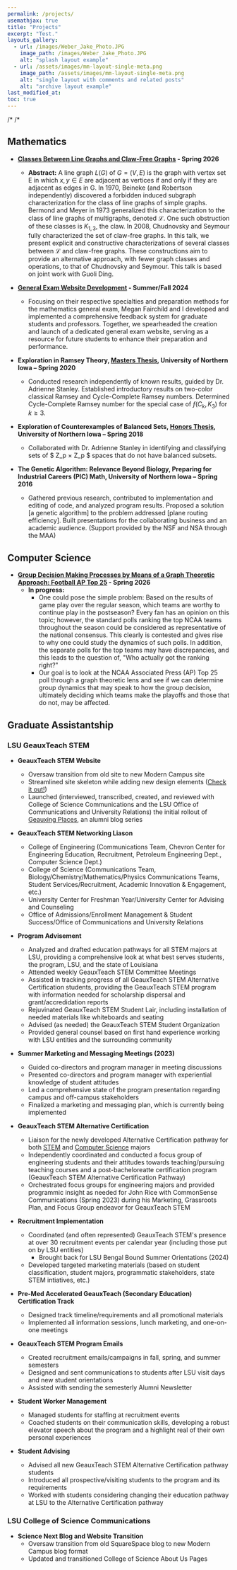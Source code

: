 ```yaml
---
permalink: /projects/
usemathjax: true
title: "Projects"
excerpt: "Test."
layouts_gallery:
  - url: /images/Weber_Jake_Photo.JPG
    image_path: /images/Weber_Jake_Photo.JPG
    alt: "splash layout example"
  - url: /assets/images/mm-layout-single-meta.png
    image_path: /assets/images/mm-layout-single-meta.png
    alt: "single layout with comments and related posts"
    alt: "archive layout example"
last_modified_at: 
toc: true
---
```


/* /*

## Mathematics
- **[Classes Between Line Graphs and Claw-Free Graphs](https://github.com/JakeWeber97/academic-projects) - Spring 2026**
    - **Abstract:** A line graph $L(G)$ of $G = (V, E)$ is the graph with vertex set E in which $x, y \in E$ are adjacent as vertices if and only if they are adjacent as edges in G. In 1970, Beineke (and Robertson independently) discovered a forbidden induced subgraph characterization for the class of line graphs of simple graphs. Bermond and Meyer in 1973 generalized this characterization to the class of line graphs of multigraphs, denoted $\mathcal{L}$. One such obstruction of these classes is $K_{1,3},$ the claw. In 2008, Chudnovsky and Seymour fully characterized the set of claw-free graphs. In this talk, we present explicit and constructive characterizations of several classes between $\mathcal{L}$ and claw-free graphs. These constructions aim to provide an alternative approach, with fewer graph classes and operations, to that of Chudnovsky and Seymour. This talk is based on joint work with Guoli Ding.

- **[General Exam Website Development](https://certifiedmathemagician.github.io/generalexam/) - Summer/Fall 2024**
    - Focusing on their respective specialties and preparation methods for the mathematics general exam, Megan Fairchild and I developed and implemented a comprehensive feedback system for graduate students and professors. Together, we spearheaded the creation and launch of a dedicated general exam website, serving as a resource for future students to enhance their preparation and performance.

- **Exploration in Ramsey Theory, [Masters Thesis](https://scholarworks.uni.edu/etd/1022/), University of Northern Iowa – Spring 2020**
    - Conducted research independently of known results, guided by Dr. Adrienne Stanley. Established introductory results on two-color classical Ramsey and Cycle-Complete Ramsey numbers. Determined Cycle-Complete Ramsey number for the special case of $f(C_k ,K_3 )$ for $k ≥ 3.$

- **Exploration of Counterexamples of Balanced Sets, [Honors Thesis](https://scholarworks.uni.edu/hpt/342/), University of Northern Iowa – Spring 2018**
    - Collaborated with Dr. Adrienne Stanley in identifying and classifying sets of $ Z_p × Z_p $ spaces that do not have balanced subsets.

- **The Genetic Algorithm: Relevance Beyond Biology, Preparing for Industrial Careers (PIC) Math, University of Northern Iowa – Spring 2016**
    - Gathered previous research, contributed to implementation and editing of code, and analyzed program results. Proposed a solution [a genetic algorithm] to the problem addressed [plane routing efficiency]. Built presentations for the collaborating business and an academic audience. (Support provided by the NSF and NSA through the MAA)

## Computer Science
- **[Group Decision Making Processes by Means of a Graph Theoretic Approach: Football AP Top 25](https://github.com/JakeWeber97/academic-projects) - Spring 2026**
    - **In progress:** 
        - One could pose the simple problem: Based on the results of game play over the regular season, which teams are worthy to continue play in the postseason? Every fan has an opinion on this topic; however, the standard polls ranking the top NCAA teams throughout the season could be considered as representative of the national consensus. This clearly is contested and gives rise to why one could study the dynamics of such polls. In addition, the separate polls for the top teams may have discrepancies, and this leads to the question of, "Who actually got the ranking right?"
        - Our goal is to look at the NCAA Associated Press (AP) Top 25 poll through a graph theoretic lens and see if we can determine group dynamics that may speak to how the group decision, ultimately deciding which teams make the playoffs and those that do not, may be affected.    

## Graduate Assistantship

### LSU GeauxTeach STEM

- **GeauxTeach STEM Website**
    - Oversaw transition from old site to new Modern Campus site
    - Streamlined site skeleton while adding new design elements ([Check it out!](https://www.lsu.edu/science/academics/geaux-teach-stem/))
    - Launched (interviewed, transcribed, created, and reviewed with College of Science Communications and the LSU Office of Communications and University Relations) the initial rollout of [Geauxing Places](https://www.lsu.edu/science/academics/geaux-teach-stem/blog/), an alumni blog series

- **GeauxTeach STEM Networking Liason**
    - College of Engineering (Communications Team, Chevron Center for Engineering Education, Recruitment, Petroleum Engineering Dept., Computer Science Dept.)
    - College of Science (Communications Team, Biology/Chemistry/Mathematics/Physics Communications Teams, Student Services/Recruitment, Academic Innovation & Engagement, etc.)
    - University Center for Freshman Year/University Center for Advising and Counseling
    - Office of Admissions/Enrollment Management & Student Success/Office of Communications and University Relations

- **Program Advisement**
    - Analyzed and drafted education pathways for all STEM majors at LSU, providing a comprehensive look at what best serves students, the program, LSU, and the state of Louisiana
    - Attended weekly GeauxTeach STEM Committee Meetings
    - Assisted in tracking progress of all GeauxTeach STEM Alternative Certification students, providing the GeauxTeach STEM program with information needed for scholarship dispersal and grant/accredidation reports
    - Rejuvinated GeauxTeach STEM Student Lair, including installation of needed materials like whiteboards and seating
    - Advised (as needed) the GeauxTeach STEM Student Organization 
    - Provided general counsel based on first hand experience working with LSU entities and the surrounding community

- **Summer Marketing and Messaging Meetings (2023)**
    - Guided co-directors and program manager in meeting discussions
    - Presented co-directors and program manager with experiential knowledge of student attitudes
    - Led a comprehensive state of the program presentation regarding campus and off-campus stakeholders
    - Finalized a marketing and messaging plan, which is currently being implemented


- **GeauxTeach STEM Alternative Certification**
    - Liaison for the newly developed Alternative Certification pathway for both [STEM](https://www.lsu.edu/science/academics/geaux-teach-stem/stem-alternative-certification-pathway.php) and [Computer Science](https://www.lsu.edu/eng/cse/academics/undergraduate/seedteachcsc.php) majors
    - Independently coordinated and conducted a focus group of engineering students and their attitudes towards teaching/pursuing teaching courses and a post-bacheloreatte certification program (GeauxTeach STEM Alternative Certification Pathway)
    - Orchestrated focus groups for engineering majors and provided programmic insight as needed for John Rice with CommonSense Communications (Spring 2023) during his Marketing, Grassroots Plan, and Focus Group endeavor for GeauxTeach STEM

- **Recruitment Implementation**
    - Coordinated (and often represented) GeauxTeach STEM's presence at over 30 recruitment events per calendar year (including those put on by LSU entities)
        - Brought back for LSU Bengal Bound Summer Orientations (2024)
    - Developed targeted marketing materials (based on student classification, student majors, programmatic stakeholders, state STEM intiatives, etc.)

- **Pre-Med Accelerated GeauxTeach (Secondary Education) Certification Track**
    - Designed track timeline/requirements and all promotional materials
    - Implemented all information sessions, lunch marketing, and one-on-one meetings

- **GeauxTeach STEM Program Emails**
    - Created recruitment emails/campaigns in fall, spring, and summer semesters
    - Designed and sent communications to students after LSU visit days and new student orientations 
    - Assisted with sending the semesterly Alumni Newsletter

- **Student Worker Management**
    - Managed students for staffing at recruitment events
    - Coached students on their communication skills, developing a robust elevator speech about the program and a highlight real of their own personal experiences

- **Student Advising**
    - Advised all new GeauxTeach STEM Alternative Certification pathway students
    - Introduced all prospective/visiting students to the program and its requirements
    - Worked with students considering changing their education pathway at LSU to the Alternative Certification pathway

### LSU College of Science Communications
- **Science Next Blog and Website Transition**
    - Oversaw transition from old SquareSpace blog to new Modern Campus blog format
    - Updated and transitioned College of Science About Us Pages